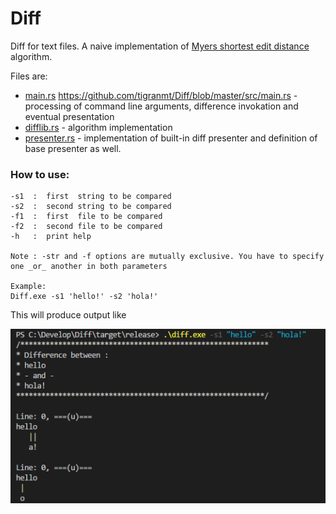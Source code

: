 # Diff
Diff for text files.
A naive implementation of [Myers shortest edit distance](https://blog.jcoglan.com/2017/02/12/the-myers-diff-algorithm-part-1/) algorithm. 

Files are: 

- [main.rs](https://blog.jcoglan.com/2017/02/12/the-myers-diff-algorithm-part-1/) https://github.com/tigranmt/Diff/blob/master/src/main.rs - processing of command line arguments, difference invokation and eventual presentation 
- [difflib.rs](https://github.com/tigranmt/Diff/blob/master/src/diff/difflib.rs) - algorithm implementation 
- [presenter.rs](https://github.com/tigranmt/Diff/blob/master/src/diff/presenter.rs) - implementation of built-in diff presenter and definition of base presenter as well. 


### How to use:

```
-s1  :  first  string to be compared
-s2  :  second string to be compared
-f1  :  first  file to be compared
-f2  :  second file to be compared
-h   :  print help

Note : -str and -f options are mutually exclusive. You have to specify one _or_ another in both parameters

Example:
Diff.exe -s1 'hello!' -s2 'hola!'
```
This will produce output like 

![screenshot](https://github.com/tigranmt/Diff/blob/master/res/screen.png)
